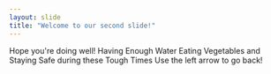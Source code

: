```yaml
---
layout: slide
title: "Welcome to our second slide!"
---
```

Hope you're doing well! Having Enough Water
Eating Vegetables and Staying Safe during these Tough Times
Use the left arrow to go back!
